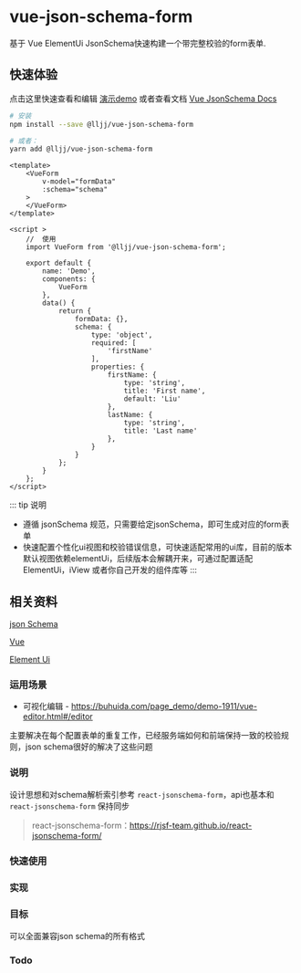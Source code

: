 # vue-json-schema-form
基于 Vue ElementUi JsonSchema快速构建一个带完整校验的form表单.

## 快速体验
点击这里快速查看和编辑 [演示demo](https://form.buhuida.com/ "Vue JsonSchema Form Demo")
或者查看文档 [Vue JsonSchema Docs](https://vue-json-schema-form.buhuida.com/ "Vue JsonSchema Docs")

``` bash
# 安装
npm install --save @lljj/vue-json-schema-form

# 或者：
yarn add @lljj/vue-json-schema-form
```

```vue
<template>
    <VueForm
        v-model="formData"
        :schema="schema"
    >
    </VueForm>
</template>

<script >
    //  使用
    import VueForm from '@lljj/vue-json-schema-form';

    export default {
        name: 'Demo',
        components: {
            VueForm
        },
        data() {
            return {
                formData: {},
                schema: {
                    type: 'object',
                    required: [
                        'firstName'
                    ],
                    properties: {
                        firstName: {
                            type: 'string',
                            title: 'First name',
                            default: 'Liu'
                        },
                        lastName: {
                            type: 'string',
                            title: 'Last name'
                        },
                    }
                }
            };
        }
    };
</script>
```
::: tip 说明
* 遵循 jsonSchema 规范，只需要给定jsonSchema，即可生成对应的form表单
* 快速配置个性化ui视图和校验错误信息，可快速适配常用的ui库，目前的版本默认视图依赖elementUi，后续版本会解耦开来，可通过配置适配ElementUi，iView 或者你自己开发的组件库等
:::

## 相关资料
[json Schema](https://json-schema.org/understanding-json-schema/index.html)

[Vue](https://cn.vuejs.org/)

[Element Ui](https://element.eleme.io/)

### 运用场景

* 可视化编辑 - https://buhuida.com/page_demo/demo-1911/vue-editor.html#/editor

主要解决在每个配置表单的重复工作，已经服务端如何和前端保持一致的校验规则，json schema很好的解决了这些问题


### 说明

设计思想和对schema解析索引参考 `react-jsonschema-form`，api也基本和 `react-jsonschema-form` 保持同步
> react-jsonschema-form：https://rjsf-team.github.io/react-jsonschema-form/


### 快速使用


### 实现


### 目标
可以全面兼容json schema的所有格式

### Todo

